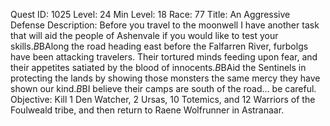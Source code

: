 Quest ID: 1025
Level: 24
Min Level: 18
Race: 77
Title: An Aggressive Defense
Description: Before you travel to the moonwell I have another task that will aid the people of Ashenvale if you would like to test your skills.$B$BAlong the road heading east before the Falfarren River, furbolgs have been attacking travelers. Their tortured minds feeding upon fear, and their appetites satiated by the blood of innocents.$B$BAid the Sentinels in protecting the lands by showing those monsters the same mercy they have shown our kind.$B$BI believe their camps are south of the road... be careful.
Objective: Kill 1 Den Watcher, 2 Ursas, 10 Totemics, and 12 Warriors of the Foulweald tribe, and then return to Raene Wolfrunner in Astranaar.
